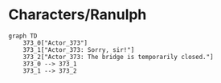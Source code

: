 # Characters/Ranulph


```mermaid
graph TD
    373_0["Actor_373"]
    373_1["Actor_373: Sorry, sir!"]
    373_2["Actor_373: The bridge is temporarily closed."]
    373_0 --> 373_1
    373_1 --> 373_2
```